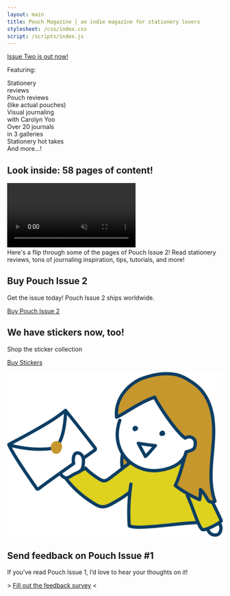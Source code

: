 ```yaml
---
layout: main
title: Pouch Magazine | an indie magazine for stationery lovers
stylesheet: /css/index.css
script: /scripts/index.js
---
```


<div class="issue2-scene hero">
  <div class="wall">
    <div class="main-scene">
      <div class="prof-bunny-box">
        <div class="prof-dialogue"></div>
        <div class="prof-bunny"></div>
      </div>
      <div class="pouch-out-now">
        <a href="https://shop.pouchmagazine.com/b/pouch-issue-2" target="_blank">
          <div class="pouch-scene-title"></div>
        </a>
        <div class="pouch-scene-subtitle">
          <a href="https://shop.pouchmagazine.com/b/pouch-issue-2" target="_blank" class="start-unlined">Issue Two is out now!</a>
        </div>
        <div class="pouch-scene-rope"></div>
      </div>
      <div class="shop">
        <!-- <div class="shop-door-open"></div> -->
        <a href="https://shop.pouchmagazine.com" target="_blank"><div class="shop-door-closed"></div></a>
      </div>
    </div>
  </div>
  <div class="floor">
    <div class="floor-scene">
      <div class="bunny-sit"></div>
      <div class="floor-featuring">
        <p>Featuring:</p>
        <div class="feature-table">
          <div class="feature-item">
            <div class="feature-icon">
              <div class="feature-icon-image stationery-reviews"></div>
            </div>
            <div class="feature-caption">Stationery<br>reviews</div>
          </div>
          <div class="feature-item">
            <div class="feature-icon">
              <div class="feature-icon-image pouch-reviews"></div>
            </div>
            <div class="feature-caption">Pouch reviews<br>(like actual pouches)</div>
          </div>
          <div class="feature-item">
            <div class="feature-icon">
              <div class="feature-icon-image interview"></div>
            </div>
            <div class="feature-caption">Visual journaling<br>with Carolyn Yoo</div>
          </div>
          <div class="feature-item">
            <div class="feature-icon">
              <div class="feature-icon-image gallery"></div>
            </div>
            <div class="feature-caption">Over 20 journals<br>in 3 galleries</div>
          </div>
          <div class="feature-item">
            <div class="feature-icon">
              <div class="feature-icon-image hot-takes"></div>
            </div>
            <div class="feature-caption">Stationery hot takes</div>
          </div>
          <div class="feature-item">
            <div class="feature-icon">
              <div class="feature-icon-image and-more"></div>
            </div>
            <div class="feature-caption">And more...!</div>
          </div>
        </div>
      </div>
      <div class="bunny-stand"></div>
    </div>
  </div>
</div>


<div class="washi-top">
  <div class="container">
    <h2><span>Look inside: 58 pages of content!</span></h2>
    <video autoplay controls disablepictureinpicture loop muted playsinline preload=auto>
      <source src="/images/issue2/flipthrough.mp4" type="video/mp4" />
    </video>
    <div class="look-inside">
      Here's a flip through some of the pages of Pouch Issue 2! Read stationery reviews, tons of journaling inspiration, tips, tutorials, and more!
    </div>
  </div>
</div>

<div class="table-of-contents">
  <div class="issue2-toc"></div>
</div>

<div class="main-page-banner buy-pouch" id="submit">
  <div class="description">
    <h2>Buy Pouch Issue 2</h2>
    <p>Get the issue today! Pouch Issue 2 ships worldwide.</p>
    <p class="button-banner"><a href="https://shop.pouchmagazine.com/b/pouch-issue-2" class="button">Buy Pouch Issue 2</a></p>
  </div>
  <div class="header-image"></div>
</div>

<div class="main-page-banner buy-stickers" id="submit">
  <div class="header-image-flip"></div>
  <div class="description-flip">
    <h2>We have stickers now, too!</h2>
    <p>Shop the sticker collection</p>
    <p class="button-banner"><a href="https://shop.pouchmagazine.com/collection/stickers" class="button">Buy Stickers</a></p>
  </div>
</div>

<div class="feedback">
  <a href="https://vrk2.link/APELyW" target="_blank"><img src="/images/pouch-feedback-graphic.png"></a>
  <div class="feedback-text">
    <h2>Send feedback on Pouch Issue #1</h2>
    <p>If you’ve read Pouch Issue 1, I’d love to hear your thoughts on it!
    <p>&gt; <a href="https://vrk2.link/APELyW" target="_blank">Fill out the feedback survey</a> &lt;
  </div>
</div>